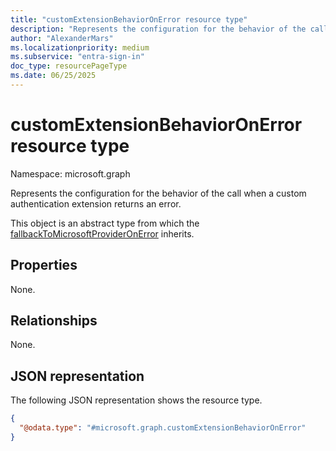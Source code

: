 ```yaml
---
title: "customExtensionBehaviorOnError resource type"
description: "Represents the configuration for the behavior of the call when a custom authentication extension returns an error."
author: "AlexanderMars"
ms.localizationpriority: medium
ms.subservice: "entra-sign-in"
doc_type: resourcePageType
ms.date: 06/25/2025
---
```


# customExtensionBehaviorOnError resource type

Namespace: microsoft.graph

Represents the configuration for the behavior of the call when a custom authentication extension returns an error.

This object is an abstract type from which the [fallbackToMicrosoftProviderOnError](../resources/fallbacktomicrosoftprovideronerror.md) inherits.


## Properties
None.

## Relationships
None.

## JSON representation
The following JSON representation shows the resource type.
<!-- {
  "blockType": "resource",
  "@odata.type": "microsoft.graph.customExtensionBehaviorOnError"
}
-->
``` json
{
  "@odata.type": "#microsoft.graph.customExtensionBehaviorOnError"
}
```